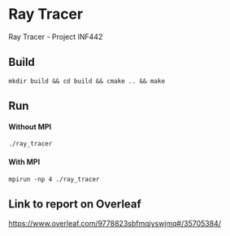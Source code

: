 # Ray Tracer
Ray Tracer - Project INF442

## Build

`mkdir build && cd build && cmake .. && make`

## Run
#### Without MPI
`./ray_tracer`

#### With MPI
`mpirun -np 4 ./ray_tracer`

## Link to report on Overleaf
<https://www.overleaf.com/9778823sbfmqjyswjmq#/35705384/>
